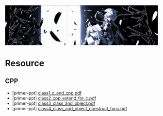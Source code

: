 [![header](../assets/header04.jpg)](https://yuenshome.github.io)

# Resource

## CPP
- [primer-ppt] [class1_c_and_cpp.pdf](./cpp/primer-ppt/class1_c_and_cpp.pdf)
- [primer-ppt] [class2_cpp_extend_for_c.pdf](./cpp/primer-ppt/class2_cpp_extend_for_c.pdf)
- [primer-ppt] [class3_class_and_object.pdf](./cpp/primer-ppt/class3_class_and_object.pdf)
- [primer-ppt] [class4_class_and_object_construct_func.pdf](./cpp/primer-ppt/class4_class_and_object.pdf)
